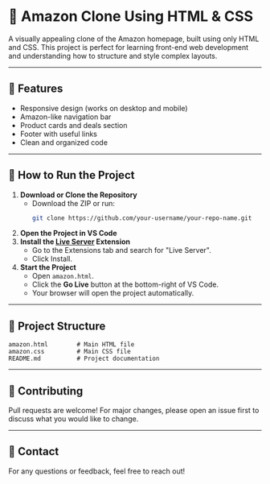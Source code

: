 # 🛒 Amazon Clone Using HTML & CSS

A visually appealing clone of the Amazon homepage, built using only HTML and CSS. This project is perfect for learning front-end web development and understanding how to structure and style complex layouts.

---

## 🚀 Features

- Responsive design (works on desktop and mobile)
- Amazon-like navigation bar
- Product cards and deals section
- Footer with useful links
- Clean and organized code

---

## 📝 How to Run the Project

1. **Download or Clone the Repository**
   - Download the ZIP or run:
     ```bash
     git clone https://github.com/your-username/your-repo-name.git
     ```
2. **Open the Project in VS Code**
3. **Install the [Live Server](https://marketplace.visualstudio.com/items?itemName=ritwickdey.LiveServer) Extension**
   - Go to the Extensions tab and search for "Live Server".
   - Click Install.
4. **Start the Project**
   - Open `amazon.html`.
   - Click the **Go Live** button at the bottom-right of VS Code.
   - Your browser will open the project automatically.

---

## 📂 Project Structure

```
amazon.html        # Main HTML file
amazon.css         # Main CSS file
README.md          # Project documentation
```

---

## 🙌 Contributing

Pull requests are welcome! For major changes, please open an issue first to discuss what you would like to change.

---

## 📧 Contact

For any questions or feedback, feel free to reach out!
